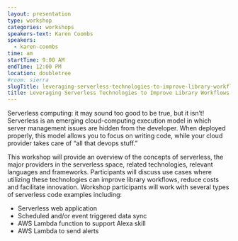 ```yaml
---
layout: presentation
type: workshop
categories: workshops
speakers-text: Karen Coombs
speakers:
  - karen-coombs
time: am
startTime: 9:00 AM
endTime: 12:00 PM
location: doubletree
#room: sierra
slugTitle: leveraging-serverless-technologies-to-improve-library-workflows
title: Leveraging Serverless Technologies to Improve Library Workflows
---
```


Serverless computing: it may sound too good to be true, but it isn’t! Serverless is an emerging cloud-computing execution model in which server management issues are hidden from the developer. When deployed properly, this model allows you to focus on writing code, while your cloud provider takes care of “all that devops stuff.”

This workshop will provide an overview of the concepts of serverless, the major providers in the serverless space, related technologies, relevant languages and frameworks. Participants will discuss use cases where utilizing these technologies can improve library workflows, reduce costs and facilitate innovation. Workshop participants will work with several types of serverless code examples including:

* Serverless web application
* Scheduled and/or event triggered data sync
* AWS Lambda function to support Alexa skill
* AWS Lambda to send alerts